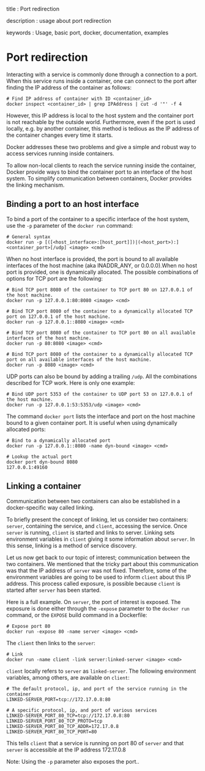 title
:   Port redirection

description
:   usage about port redirection

keywords
:   Usage, basic port, docker, documentation, examples

Port redirection
================

Interacting with a service is commonly done through a connection to a
port. When this service runs inside a container, one can connect to the
port after finding the IP address of the container as follows:

~~~~ {.sourceCode .bash}
# Find IP address of container with ID <container_id>
docker inspect <container_id> | grep IPAddress | cut -d '"' -f 4
~~~~

However, this IP address is local to the host system and the container
port is not reachable by the outside world. Furthermore, even if the
port is used locally, e.g. by another container, this method is tedious
as the IP address of the container changes every time it starts.

Docker addresses these two problems and give a simple and robust way to
access services running inside containers.

To allow non-local clients to reach the service running inside the
container, Docker provide ways to bind the container port to an
interface of the host system. To simplify communication between
containers, Docker provides the linking mechanism.

Binding a port to an host interface
-----------------------------------

To bind a port of the container to a specific interface of the host
system, use the `-p` parameter of the `docker run` command:

~~~~ {.sourceCode .bash}
# General syntax
docker run -p [([<host_interface>:[host_port]])|(<host_port>):]<container_port>[/udp] <image> <cmd>
~~~~

When no host interface is provided, the port is bound to all available
interfaces of the host machine (aka INADDR\_ANY, or 0.0.0.0).When no
host port is provided, one is dynamically allocated. The possible
combinations of options for TCP port are the following:

~~~~ {.sourceCode .bash}
# Bind TCP port 8080 of the container to TCP port 80 on 127.0.0.1 of the host machine.
docker run -p 127.0.0.1:80:8080 <image> <cmd>

# Bind TCP port 8080 of the container to a dynamically allocated TCP port on 127.0.0.1 of the host machine.
docker run -p 127.0.0.1::8080 <image> <cmd>

# Bind TCP port 8080 of the container to TCP port 80 on all available interfaces of the host machine.
docker run -p 80:8080 <image> <cmd>

# Bind TCP port 8080 of the container to a dynamically allocated TCP port on all available interfaces of the host machine.
docker run -p 8080 <image> <cmd>
~~~~

UDP ports can also be bound by adding a trailing `/udp`. All the
combinations described for TCP work. Here is only one example:

~~~~ {.sourceCode .bash}
# Bind UDP port 5353 of the container to UDP port 53 on 127.0.0.1 of the host machine.
docker run -p 127.0.0.1:53:5353/udp <image> <cmd>
~~~~

The command `docker port` lists the interface and port on the host
machine bound to a given container port. It is useful when using
dynamically allocated ports:

~~~~ {.sourceCode .bash}
# Bind to a dynamically allocated port
docker run -p 127.0.0.1::8080 -name dyn-bound <image> <cmd>

# Lookup the actual port
docker port dyn-bound 8080
127.0.0.1:49160
~~~~

Linking a container
-------------------

Communication between two containers can also be established in a
docker-specific way called linking.

To briefly present the concept of linking, let us consider two
containers: `server`, containing the service, and `client`, accessing
the service. Once `server` is running, `client` is started and links to
server. Linking sets environment variables in `client` giving it some
information about `server`. In this sense, linking is a method of
service discovery.

Let us now get back to our topic of interest; communication between the
two containers. We mentioned that the tricky part about this
communication was that the IP address of `server` was not fixed.
Therefore, some of the environment variables are going to be used to
inform `client` about this IP address. This process called exposure, is
possible because `client` is started after `server` has been started.

Here is a full example. On `server`, the port of interest is exposed.
The exposure is done either through the `-expose` parameter to the
`docker run` command, or the `EXPOSE` build command in a Dockerfile:

~~~~ {.sourceCode .bash}
# Expose port 80
docker run -expose 80 -name server <image> <cmd>
~~~~

The `client` then links to the `server`:

~~~~ {.sourceCode .bash}
# Link
docker run -name client -link server:linked-server <image> <cmd>
~~~~

`client` locally refers to `server` as `linked-server`. The following
environment variables, among others, are available on `client`:

~~~~ {.sourceCode .bash}
# The default protocol, ip, and port of the service running in the container
LINKED-SERVER_PORT=tcp://172.17.0.8:80

# A specific protocol, ip, and port of various services
LINKED-SERVER_PORT_80_TCP=tcp://172.17.0.8:80
LINKED-SERVER_PORT_80_TCP_PROTO=tcp
LINKED-SERVER_PORT_80_TCP_ADDR=172.17.0.8
LINKED-SERVER_PORT_80_TCP_PORT=80
~~~~

This tells `client` that a service is running on port 80 of `server` and
that `server` is accessible at the IP address 172.17.0.8

Note: Using the `-p` parameter also exposes the port..
